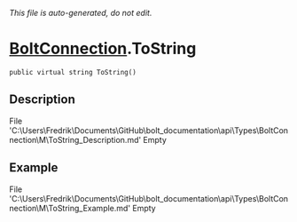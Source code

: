 *This file is auto-generated, do not edit.*

# [BoltConnection](Types/BoltConnection.md).ToString
`public virtual string ToString()`
## Description
File 'C:\Users\Fredrik\Documents\GitHub\bolt_documentation\api\Types\BoltConnection\M\ToString_Description.md' Empty
## Example
File 'C:\Users\Fredrik\Documents\GitHub\bolt_documentation\api\Types\BoltConnection\M\ToString_Example.md' Empty
